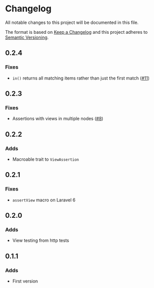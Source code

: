 # Changelog
All notable changes to this project will be documented in this file.

The format is based on [Keep a Changelog](http://keepachangelog.com/)
and this project adheres to [Semantic Versioning](http://semver.org/).

## 0.2.4
### Fixes
- `in()` returns all matching items rather than just the first match ([#11](https://github.com/nunomaduro/laravel-mojito/pull/11))

## 0.2.3
### Fixes
- Assertions with views in multiple nodes ([#8](https://github.com/nunomaduro/laravel-mojito/pull/8))

## 0.2.2
### Adds
- Macroable trait to `ViewAssertion`

## 0.2.1
### Fixes
- `assertView` macro on Laravel 6

## 0.2.0
### Adds
- View testing from http tests

## 0.1.1
### Adds
- First version
